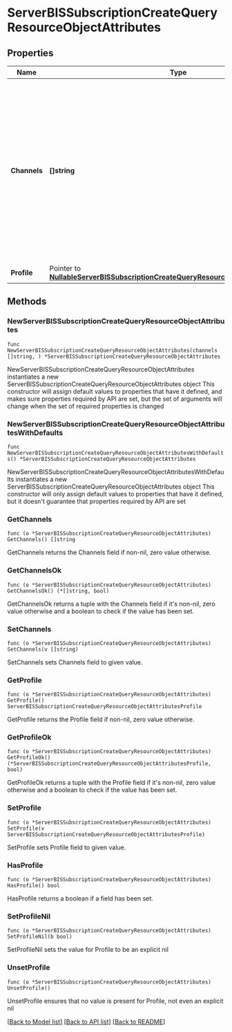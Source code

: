 # ServerBISSubscriptionCreateQueryResourceObjectAttributes

## Properties

Name | Type | Description | Notes
------------ | ------------- | ------------- | -------------
**Channels** | **[]string** | The channel(s) through which the profile would like to receive the back in stock notification. This can be leveraged within a back in stock flow to notify the subscriber through their preferred channel(s). | 
**Profile** | Pointer to [**NullableServerBISSubscriptionCreateQueryResourceObjectAttributesProfile**](ServerBISSubscriptionCreateQueryResourceObjectAttributesProfile.md) |  | [optional] 

## Methods

### NewServerBISSubscriptionCreateQueryResourceObjectAttributes

`func NewServerBISSubscriptionCreateQueryResourceObjectAttributes(channels []string, ) *ServerBISSubscriptionCreateQueryResourceObjectAttributes`

NewServerBISSubscriptionCreateQueryResourceObjectAttributes instantiates a new ServerBISSubscriptionCreateQueryResourceObjectAttributes object
This constructor will assign default values to properties that have it defined,
and makes sure properties required by API are set, but the set of arguments
will change when the set of required properties is changed

### NewServerBISSubscriptionCreateQueryResourceObjectAttributesWithDefaults

`func NewServerBISSubscriptionCreateQueryResourceObjectAttributesWithDefaults() *ServerBISSubscriptionCreateQueryResourceObjectAttributes`

NewServerBISSubscriptionCreateQueryResourceObjectAttributesWithDefaults instantiates a new ServerBISSubscriptionCreateQueryResourceObjectAttributes object
This constructor will only assign default values to properties that have it defined,
but it doesn't guarantee that properties required by API are set

### GetChannels

`func (o *ServerBISSubscriptionCreateQueryResourceObjectAttributes) GetChannels() []string`

GetChannels returns the Channels field if non-nil, zero value otherwise.

### GetChannelsOk

`func (o *ServerBISSubscriptionCreateQueryResourceObjectAttributes) GetChannelsOk() (*[]string, bool)`

GetChannelsOk returns a tuple with the Channels field if it's non-nil, zero value otherwise
and a boolean to check if the value has been set.

### SetChannels

`func (o *ServerBISSubscriptionCreateQueryResourceObjectAttributes) SetChannels(v []string)`

SetChannels sets Channels field to given value.


### GetProfile

`func (o *ServerBISSubscriptionCreateQueryResourceObjectAttributes) GetProfile() ServerBISSubscriptionCreateQueryResourceObjectAttributesProfile`

GetProfile returns the Profile field if non-nil, zero value otherwise.

### GetProfileOk

`func (o *ServerBISSubscriptionCreateQueryResourceObjectAttributes) GetProfileOk() (*ServerBISSubscriptionCreateQueryResourceObjectAttributesProfile, bool)`

GetProfileOk returns a tuple with the Profile field if it's non-nil, zero value otherwise
and a boolean to check if the value has been set.

### SetProfile

`func (o *ServerBISSubscriptionCreateQueryResourceObjectAttributes) SetProfile(v ServerBISSubscriptionCreateQueryResourceObjectAttributesProfile)`

SetProfile sets Profile field to given value.

### HasProfile

`func (o *ServerBISSubscriptionCreateQueryResourceObjectAttributes) HasProfile() bool`

HasProfile returns a boolean if a field has been set.

### SetProfileNil

`func (o *ServerBISSubscriptionCreateQueryResourceObjectAttributes) SetProfileNil(b bool)`

 SetProfileNil sets the value for Profile to be an explicit nil

### UnsetProfile
`func (o *ServerBISSubscriptionCreateQueryResourceObjectAttributes) UnsetProfile()`

UnsetProfile ensures that no value is present for Profile, not even an explicit nil

[[Back to Model list]](../README.md#documentation-for-models) [[Back to API list]](../README.md#documentation-for-api-endpoints) [[Back to README]](../README.md)


